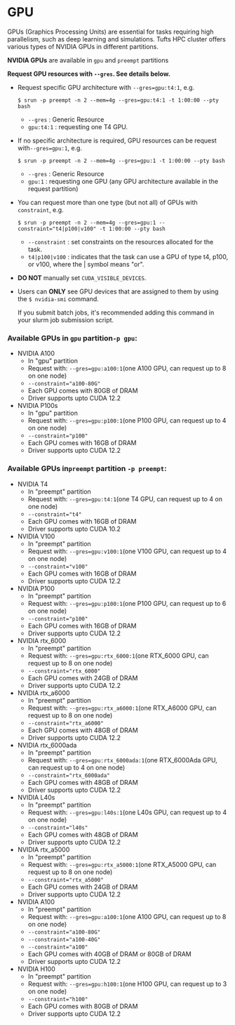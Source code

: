 # GPU

GPUs (Graphics Processing Units) are essential for tasks requiring high parallelism, such as deep learning and simulations.
Tufts HPC cluster offers various types of NVIDIA GPUs in different partitions.

__NVIDIA GPUs__ are available in `gpu` and `preempt` partitions




**Request GPU resources with `--gres`. See details below.**

- Request specific GPU architecture with `--gres=gpu:t4:1`, e.g.

  `$ srun -p preempt -n 2 --mem=4g --gres=gpu:t4:1 -t 1:00:00 --pty bash`

  - `--gres` : Generic Resource
  - `gpu:t4:1` : requesting one T4 GPU.

- If no specific architecture is required, GPU resources can be request with`--gres=gpu:1`, e.g.

  `$ srun -p preempt -n 2 --mem=4g --gres=gpu:1 -t 1:00:00 --pty bash`

  - `--gres` : Generic Resource
  - `gpu:1` : requesting one GPU (any GPU architecture available in the request partition)

- You can request more than one type (but not all) of GPUs with `constraint`, e.g.  

  `$ srun -p preempt -n 2 --mem=4g --gres=gpu:1 --constraint="t4|p100|v100" -t 1:00:00 --pty bash`

  - `--constraint` : set constraints on the resources allocated for the task.
  - `t4|p100|v100` : indicates that the task can use a GPU of type t4, p100, or v100, where the | symbol means "or".

- **DO NOT** manually set `CUDA_VISIBLE_DEVICES`. 

- Users can **ONLY** see GPU devices that are assigned to them by using the `$ nvidia-smi` command.

  If you submit batch jobs, it's recommended adding this command in your slurm job submission script.

### Available GPUs in `gpu` partition`-p gpu`:

- NVIDIA A100
  - In "gpu" partition
  - Request with: `--gres=gpu:a100:1`(one A100 GPU, can request up to 8 on one node)
  - `--constraint="a100-80G"`
  - Each GPU comes with 80GB of DRAM
  - Driver supports upto CUDA 12.2
- NVIDIA P100s
  - In "gpu" partition
  - Request with: `--gres=gpu:p100:1`(one P100 GPU, can request up to 4 on one node)
  - `--constraint="p100"`
  - Each GPU comes with 16GB of DRAM
  - Driver supports upto CUDA 12.2

### Available GPUs in`preempt` partition `-p preempt`:

- NVIDIA T4
  - In "preempt" partition
  - Request with: `--gres=gpu:t4:1`(one T4 GPU, can request up to 4 on one node)
  - `--constraint="t4"`
  - Each GPU comes with 16GB of DRAM
  - Driver supports upto CUDA 10.2
- NVIDIA V100
  - In "preempt" partition
  - Request with: `--gres=gpu:v100:1`(one V100 GPU, can request up to 4 on one node)
  - `--constraint="v100"`
  - Each GPU comes with 16GB of DRAM
  - Driver supports upto CUDA 12.2
- NVIDIA P100
  - In "preempt" partition
  - Request with: `--gres=gpu:p100:1`(one P100 GPU, can request up to 6 on one node)
  - `--constraint="p100"`
  - Each GPU comes with 16GB of DRAM
  - Driver supports upto CUDA 12.2
- NVIDIA rtx_6000
  - In "preempt" partition
  - Request with: `--gres=gpu:rtx_6000:1`(one RTX_6000 GPU, can request up to 8 on one node)
  - `--constraint="rtx_6000"`
  - Each GPU comes with 24GB of DRAM
  - Driver supports upto CUDA 12.2
- NVIDIA rtx_a6000
  - In "preempt" partition
  - Request with: `--gres=gpu:rtx_a6000:1`(one RTX_A6000 GPU, can request up to 8 on one node)
  - `--constraint="rtx_a6000"`
  - Each GPU comes with 48GB of DRAM
  - Driver supports upto CUDA 12.2
- NVIDIA rtx_6000ada
  - In "preempt" partition
  - Request with: `--gres=gpu:rtx_6000ada:1`(one RTX_6000Ada GPU, can request up to 4 on one node)
  - `--constraint="rtx_6000ada"`
  - Each GPU comes with 48GB of DRAM
  - Driver supports upto CUDA 12.2
- NVIDIA L40s
  - In "preempt" partition
  - Request with: `--gres=gpu:l40s:1`(one L40s GPU, can request up to 4 on one node)
  - `--constraint="l40s"`
  - Each GPU comes with 48GB of DRAM
  - Driver supports upto CUDA 12.2
- NVIDIA rtx_a5000
  - In "preempt" partition
  - Request with: `--gres=gpu:rtx_a5000:1`(one RTX_A5000 GPU, can request up to 8 on one node)
  - `--constraint="rtx_a5000"`
  - Each GPU comes with 24GB of DRAM
  - Driver supports upto CUDA 12.2
- NVIDIA A100
  - In "preempt" partition
  - Request with: `--gres=gpu:a100:1`(one A100 GPU, can request up to 8 on one node)
  - `--constraint="a100-80G"`
  - `--constraint="a100-40G"`
  - `--constraint="a100"`
  - Each GPU comes with 40GB of DRAM or 80GB of DRAM
  - Driver supports upto CUDA 12.2
- NVIDIA H100
  - In "preempt" partition
  - Request with: `--gres=gpu:h100:1`(one H100 GPU, can request up to 3 on one node)
  - `--constraint="h100"`
  - Each GPU comes with 80GB of DRAM
  - Driver supports upto CUDA 12.2

